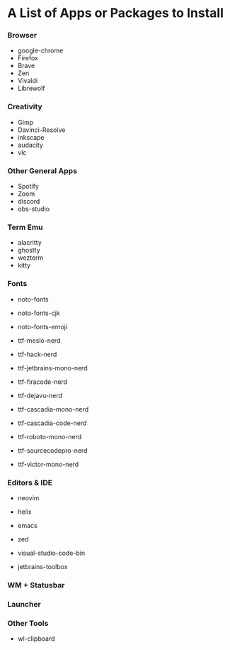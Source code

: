 # A List of Apps or Packages to Install
### Browser
- google-chrome
- Firefox
- Brave
- Zen
- Vivaldi
- Librewolf

### Creativity
- Gimp
- Davinci-Resolve
- inkscape
- audacity
- vlc

### Other General Apps
- Spotify
- Zoom
- discord
- obs-studio

### Term Emu
- alacritty
- ghostty
- wezterm
- kitty

### Fonts
- noto-fonts
- noto-fonts-cjk
- noto-fonts-emoji

- ttf-meslo-nerd
- ttf-hack-nerd
- ttf-jetbrains-mono-nerd
- ttf-firacode-nerd
- ttf-dejavu-nerd
- ttf-cascadia-mono-nerd
- ttf-cascadia-code-nerd
- ttf-roboto-mono-nerd
- ttf-sourcecodepro-nerd
- ttf-victor-mono-nerd

### Editors & IDE
- neovim
- helix
- emacs
- zed
- visual-studio-code-bin

- jetbrains-toolbox

### WM + Statusbar
### Launcher

### Other Tools
- wl-clipboard
